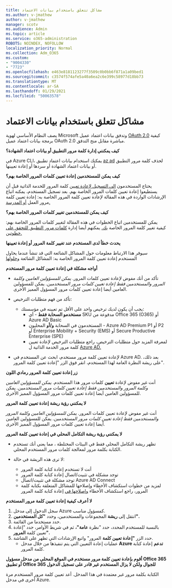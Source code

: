 ```yaml
---
title: مشاكل تتعلق باستخدام بيانات الاعتماد
ms.author: v-jmathew
author: v-jmathew
manager: scotv
ms.audience: Admin
ms.topic: article
ms.service: o365-administration
ROBOTS: NOINDEX, NOFOLLOW
localization_priority: Normal
ms.collection: Adm_O365
ms.custom:
- "9004330"
- "7723"
ms.openlocfilehash: e463e8181123277f3509c0b0bb6f871a1a09bed1
ms.sourcegitcommit: c3574f574afe5a40a6ea2c6e399c58977d18bb73
ms.translationtype: MT
ms.contentlocale: ar-SA
ms.lasthandoff: 01/29/2021
ms.locfileid: "50063578"
---
```

# <a name="issues-with-credentials"></a>مشاكل تتعلق باستخدام بيانات الاعتماد

يصف النظام الأساسي لهوية Microsoft وتدفق بيانات اعتماد عميل [OAuth 2.0](https://docs.microsoft.com/azure/active-directory/develop/v2-oauth2-client-creds-grant-flow) كيفية برمجة بيانات اعتماد عميل OAuth 2.0 مباشرة مقابل منح التدفق.

**كيف يمكنني إدارة كلمة مرور التطبيق أو بيانات اعتماد الشهادة؟**

في Azure CLI، يمكنك استخدام بيانات اعتماد تطبيق [az ad](https://docs.microsoft.com/cli/azure/ad/app/credential) لحذف كلمة مرور التطبيق أو بيانات اعتماد الشهادة أو سردها أو إعادة تعيينها.

**كيف يمكن للمستخدمين إعادة تعيين كلمات المرور الخاصة بهم؟**

يحتاج المستخدمون [إلى التسجيل لإعادة تعيين](https://docs.microsoft.com/azure/active-directory/user-help/active-directory-passwords-reset-register) كلمة المرور للخدمة الذاتية قبل أن يستطيعوا إعادة تعيين كلمات المرور الخاصة بهم. بعد تسجيل المستخدم، يمكنه اتباع الإرشادات الواردة في هذه المقالة لإعادة تعيين كلمة المرور الخاصة به: إعادة تعيين كلمة مرور العمل [أو المدرسة.](https://docs.microsoft.com/azure/active-directory/user-help/user-help-reset-password#how-to-reset-or-unlock-your-password-for-a-work-or-school-account)

**كيف يمكن للمستخدمين تغيير كلمات المرور الخاصة بهم؟**

يمكن للمستخدمين اتباع الخطوات في هذه المقالة لتغيير كلمات المرور الخاصة بهم: كيفية تغيير كلمة المرور الخاصة [بك.](https://docs.microsoft.com/azure/active-directory/user-help/user-help-reset-password#how-to-change-your-password)
يمكنهم أيضا إدارة [كلمات مرور التطبيق للتحقق على خطوتين.](https://docs.microsoft.com/azure/active-directory/user-help/multi-factor-authentication-end-user-app-passwords)

**يحدث خطأ لدى المستخدم عند تغيير كلمة المرور أو إعادة تعيينها**

سيوفر هذا الارتباط معلومات حول المشاكل الشائعة التي قد تنشأ عندما يحاول المستخدم إعادة تعيين كلمة المرور الخاصة به: المشاكل الشائعة [وحلولها](https://docs.microsoft.com/azure/active-directory/user-help/user-help-reset-password#common-problems-and-their-solutions)

**أواجه مشكلة في إعادة تعيين كلمة مرور المستخدم**

- تأكد من أنك مفوض لإعادة تعيين كلمات المرور. *يمكن للمسؤولين العامين وكلمة المرور والمستخدمين فقط إعادة تعيين كلمات مرور المستخدمين.* يمكن للمسؤولين العامين أيضا إعادة تعيين كلمات مرور المسؤول المميز الأخرى.

- تأكد من فهم متطلبات الترخيص:

  - يجب أن يكون لديك ترخيص واحد على الأقل تم تعيينه في مؤسستك:
    - **مستخدمو السحابة فقط** - أي SKU مدفوعة من Office 365 (O365) أو Azure AD Basic
    - المستخدمون في السحابة **و/أو** المحليون - Azure AD Premium P1 أو P2 أو Enterprise Mobility + Security (EMS) أو Secure Productive Enterprise (SPE)
    - لمعرفة المزيد حول متطلبات الترخيص، راجع متطلبات الترخيص لإعادة تعيين كلمة مرور الخدمة الذاتية ل [Azure AD.](https://docs.microsoft.com/azure/active-directory/active-directory-passwords-licensing)
- لإعادة تعيين كلمة مرور مستخدم، ابحث عن المستخدم في Azure AD. بعد ذلك، على ريشة النظرة العامة لهذا المستخدم، انقر فوق الزر "إعادة تعيين كلمة المرور".

**زر إعادة تعيين كلمة المرور رمادي اللون**

أنت غير مفوض لإعادة **تعيين** كلمات مرور هذا المستخدم. *يمكن للمسؤولين العامين وكلمة المرور والمستخدمين فقط إعادة تعيين كلمات مرور المستخدمين.* يمكن للمسؤولين العامين أيضا إعادة تعيين كلمات مرور المسؤول المميز الأخرى.

**لا يمكنني رؤية ريشة إعادة تعيين كلمة المرور**

أنت غير مفوض لإعادة تعيين كلمات المرور. *يمكن للمسؤولين العامين وكلمة المرور والمستخدمين فقط إعادة تعيين كلمات مرور المستخدمين.* يمكن للمسؤولين العامين أيضا إعادة تعيين كلمات مرور المسؤول المميز الأخرى.

**لا يمكنني رؤية ريشة التكامل المحلي في إعادة تعيين كلمة المرور**

- تظهر ريشة التكامل المحلي فقط في البيئات المختلطة ، مما يعني أنك تستخدم الكتابة بكلمة مرور لمعالجة كلمات مرور المستخدم المحلي.

- لا ترى هذه الريشة في حالة:

  - أنت لا تستخدم إعادة كتابة كلمة المرور
  - توجد مشكلة في تثبيت/اتصال إعادة كتابة كلمة المرور
  - توجد مشكلة في تثبيت/اتصال Azure AD Connect
  - لمزيد من خطوات استكشاف الأخطاء وإصلاحها للمشاكل المتعلقة بكتابة كلمة المرور، راجع استكشاف الأخطاء [وإصلاحها في](https://docs.microsoft.com/azure/active-directory/authentication/troubleshoot-sspr-writeback) إعادة كتابة كلمة المرور

**لا أعرف كيفية إعادة تعيين كلمة مرور المستخدم**

1. سجل الدخول إلى مدخل Azure كمسؤول مناسب.
2. انتقل إلى **ريشة** المجموعات والمستخدمين، وحدد **"كل المستخدمين".**
3. حدد مستخدما من القائمة.
4. بالنسبة للمستخدم المحدد، حدد "نظرة **عامة"،** ثم في شريط الأوامر، حدد "إعادة تعيين كلمة **المرور".**
5. حدد الزر **"إعادة تعيين كلمة** المرور" واتبع الإرشادات التي تظهر على الشاشة.
    - عمليات إعادة التعيين التي يتم تنفيذها من خلال مدخل **Azure تدعم** إعادة كتابة كلمة المرور.

**أقوم بإعادة تعيين كلمة مرور مستخدم في الموقع المحلي من مدخل مسؤول Office 365 أو تطبيق Office 365 للجوال ولكن لا يزال المستخدم غير قادر على تسجيل الدخول**

الكتابة بكلمة مرور غير معتمدة في هذا المدخل. أعد تعيين كلمة مرور المستخدم مرة أخرى في مدخل Azure.
